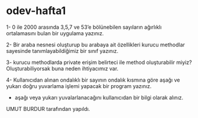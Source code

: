 # odev-hafta1

1- 0 ile 2000 arasında 3,5,7 ve 53’e bölünebilen sayıların ağırlıklı ortalamasını bulan bir uygulama yazınız.

2- Bir araba nesnesi oluşturup bu arabaya ait özellikleri kurucu methodlar sayesinde tanımlayabildiğimiz bir sınıf yazınız. 

3- kurucu methodlarda private erişim belirteci ile method oluşturabilir miyiz? OIuşturabiliyorsak buna neden ihtiyacımız var.

4- Kullanıcıdan alınan ondalıklı bir sayının ondalık kısmına göre aşağı ve yukarı doğru yuvarlama işlemi yapacak bir program yazınız.
  * aşağı veya yukarı yuvalarlanacağını kullanıcıdan bir bilgi olarak alınız.

UMUT BURDUR tarafından yapıldı.
